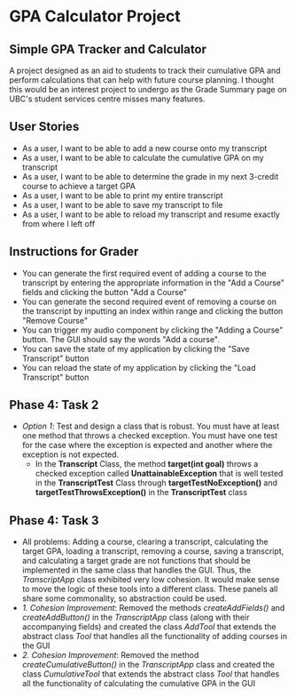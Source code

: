 # GPA Calculator Project

## Simple GPA Tracker and Calculator


A project designed as an aid to students to track their cumulative GPA and perform calculations that can help with 
future course planning. I thought this would be an interest project to undergo as the Grade Summary page on UBC's
student services centre misses many features.


## User Stories

- As a user, I want to be able to add a new course onto my transcript
- As a user, I want to be able to calculate the cumulative GPA on my transcript
- As a user, I want to be able to determine the grade in my next 3-credit course to achieve a target GPA
- As a user, I want to be able to print my entire transcript
- As a user, I want to be able to save my transcript to file
- As a user, I want to be able to reload my transcript and resume exactly from where I left off

## Instructions for Grader

- You can generate the first required event of adding a course to the transcript by entering the appropriate 
information in the "Add a Course" fields and clicking the button "Add a Course"
- You can generate the second required event of removing a course on the transcript by inputting an index within
range and clicking the button "Remove Course"
- You can trigger my audio component by clicking the "Adding a Course" button. The GUI should say the words
"Add a course".
- You can save the state of my application by clicking the "Save Transcript" button
- You can reload the state of my application by clicking the "Load Transcript" button

## Phase 4: Task 2

- *Option 1*: Test and design a class that is robust.  You must have at least one method that throws a checked 
exception. You must have one test for the case where the exception is expected and another where the exception is not 
expected.
    - In the **Transcript**  Class, the method **target(int goal)** throws a checked exception called 
    **UnattainableException** that is well tested in the **TranscriptTest** Class through **targetTestNoException()**
     and **targetTestThrowsException()** in the **TranscriptTest** class

 ## Phase 4: Task 3

- All problems: Adding a course, clearing a transcript, calculating the target GPA, loading a transcript, removing a 
course, saving a transcript, and calculating a target grade are not functions that should be implemented in the
same class that handles the GUI. Thus, the *TranscriptApp* class exhibited very low cohesion. It would make sense
to move the logic of these tools into a different class. These panels all share some commonality, so abstraction could
 be used.
- *1. Cohesion Improvement*: Removed the methods *createAddFields()* and  *createAddButton()* in the *TranscriptApp*
  class (along with their accompanying fields) and created the class *AddTool* that extends the abstract class *Tool* 
  that handles all the functionality of adding courses in the GUI
- *2. Cohesion Improvement*: Removed the method *createCumulativeButton()* in the *TranscriptApp* class and created the
 class *CumulativeTool* that extends the abstract class *Tool* that handles all the functionality of calculating the
  cumulative GPA in the GUI

